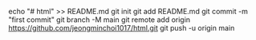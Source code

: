 echo "# html" >> README.md
git init
git add README.md
git commit -m "first commit"
git branch -M main
git remote add origin https://github.com/jeongminchoi1017/html.git
git push -u origin main
